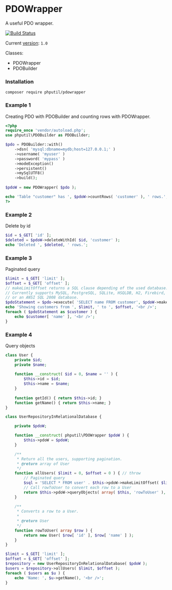 # PDOWrapper

A useful PDO wrapper.

[![Build Status](https://travis-ci.org/thiagodp/pdowrapper.svg?branch=master)](https://travis-ci.org/thiagodp/pdowrapper)

Current [version](http://semver.org/): `1.0`

Classes:

* PDOWrapper
* PDOBuilder

### Installation

```command
composer require phputil/pdowrapper
```

### Example 1

Creating PDO with PDOBuilder and counting rows with PDOWrapper.

```php
<?php
require_once 'vendor/autoload.php';
use phputil\PDOBuilder as PDOBuilder;

$pdo = PDOBuilder::with()
	->dsn( 'mysql:dbname=mydb;host=127.0.0.1;' )
	->username( 'myuser' )
	->password( 'mypass' )
	->modeException()
	->persistent()
	->mySqlUTF8()
	->build();
	
$pdoW = new PDOWrapper( $pdo );

echo 'Table "customer" has ', $pdoW->countRows( 'customer' ), ' rows.';
?>
```
### Example 2

Delete by id

```php
$id = $_GET[ 'id' ];
$deleted = $pdoW->deleteWithId( $id, 'customer' );
echo 'Deleted ', $deleted, ' rows.';
```

### Example 3

Paginated query

```php
$limit = $_GET[ 'limit' ];
$offset = $_GET[ 'offset' ];
// makeLimitOffset returns a SQL clause depending of the used database.
// Currently supports MySQL, PostgreSQL, SQLite, HSQLDB, H2, Firebird, MS SQL Server,
// or an ANSI SQL 2008 database.
$pdoStatement = $pdo->execute( 'SELECT name FROM customer', $pdoW->makeLimitOffset( $limit, $offset ) );
echo 'Showing customers from ', $limit, ' to ', $offset, '<br />';
foreach ( $pdoStatement as $customer ) {
	echo $customer[ 'name' ], '<br />';
}
```

### Example 4

Query objects

```php
class User {
	private $id;
	private $name;
	
	function __construct( $id = 0, $name = '' ) {
		$this->id = $id;
		$this->name = $name;
	}
	
	function getId() { return $this->id; }
	function getName() { return $this->name; }
}

class UserRepositoryInRelationalDatabase {

	private $pdoW;

	function __construct( phputil\PDOWrapper $pdoW ) {
		$this->pdoW = $pdoW;
	}

	/**
	 * Return all the users, supporting pagination.
	 * @return array of User
	 */
	function allUsers( $limit = 0, $offset = 0 ) { // throw
		// Paginated query
		$sql = 'SELECT * FROM user' . $this->pdoW->makeLimitOffset( $limit, $offset );
		// Call rowToUser to convert each row to a User
		return $this->pdoW->queryObjects( array( $this, 'rowToUser' ), $sql );
	}
	
	/**
	 * Converts a row to a User.
	 *
	 * @return User
	 */
	function rowToUser( array $row ) {
		return new User( $row[ 'id' ], $row[ 'name' ] );
	}
}

$limit = $_GET[ 'limit' ];
$offset = $_GET[ 'offset' ];
$repository = new UserRepositoryInRelationalDatabase( $pdoW );
$users = $repository->allUsers( $limit, $offset );
foreach ( $users as $u ) {
	echo 'Name: ', $u->getName(), '<br />';
}
```